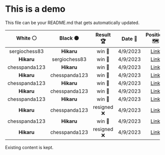 # This is a demo

This file can be your README.md that gets automatically updated.

<!--START_SECTION:chessStats-->
<!-- Automatically generated with https://github.com/Balastrong/chess-stats-action -->

| White ⚪ | Black ⚫ | Result 🏆 | Date 📅 | Position 🗺️ |
|:---:|:---:|:---:|:---:|:---:|
| sergiochess83 | **Hikaru** | win 🥇 | 4/9/2023 | <a href="http://www.ee.unb.ca/cgi-bin/tervo/fen.pl?select=8/4R3/2p1p3/2K1Pk2/8/8/8/3r4 w - -">Link</a> |
| **Hikaru** | sergiochess83 | win 🥇 | 4/9/2023 | <a href="http://www.ee.unb.ca/cgi-bin/tervo/fen.pl?select=1k6/P2R4/4p3/2p5/2nr4/8/5K2/3B4 b - -">Link</a> |
| chesspanda123 | **Hikaru** | win 🥇 | 4/9/2023 | <a href="http://www.ee.unb.ca/cgi-bin/tervo/fen.pl?select=8/4r1k1/2p3p1/1pNbPpP1/1R3P2/p6P/6K1/8 w - -">Link</a> |
| **Hikaru** | chesspanda123 | win 🥇 | 4/9/2023 | <a href="http://www.ee.unb.ca/cgi-bin/tervo/fen.pl?select=8/5ppk/7p/8/3B2n1/2P2KP1/4rP2/R7 b - -">Link</a> |
| chesspanda123 | **Hikaru** | win 🥇 | 4/9/2023 | <a href="http://www.ee.unb.ca/cgi-bin/tervo/fen.pl?select=2B5/8/P6k/2p5/1n3P1P/2ppp3/8/3K4 w - -">Link</a> |
| **Hikaru** | chesspanda123 | win 🥇 | 4/9/2023 | <a href="http://www.ee.unb.ca/cgi-bin/tervo/fen.pl?select=2b3r1/1k2N3/1p6/4p2p/P1Q1Pn2/2P2Nq1/R5B1/6K1 b - -">Link</a> |
| chesspanda123 | **Hikaru** | win 🥇 | 4/9/2023 | <a href="http://www.ee.unb.ca/cgi-bin/tervo/fen.pl?select=r5k1/1R3pp1/4b2p/1PNp4/3P4/4Q2P/5PPK/q5q1 w - -">Link</a> |
| **Hikaru** | chesspanda123 | resigned ❌ | 4/9/2023 | <a href="http://www.ee.unb.ca/cgi-bin/tervo/fen.pl?select=8/8/8/1kr1K3/8/8/8/8 w - -">Link</a> |
| chesspanda123 | **Hikaru** | win 🥇 | 4/9/2023 | <a href="http://www.ee.unb.ca/cgi-bin/tervo/fen.pl?select=6k1/1p4p1/8/p2p4/6Qp/P1P1pBnP/1P3q2/6K1 w - -">Link</a> |
| **Hikaru** | chesspanda123 | resigned ❌ | 4/9/2023 | <a href="http://www.ee.unb.ca/cgi-bin/tervo/fen.pl?select=8/8/1R3Kp1/p1p5/2p5/3b4/3k4/8 w - -">Link</a> |

<!--END_SECTION:chessStats-->

Existing content is kept.

